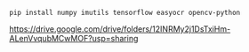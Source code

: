```
pip install numpy imutils tensorflow easyocr opencv-python

```

https://drive.google.com/drive/folders/12INRMy2j1DsTxiHm-ALenVvqubMCwMOF?usp=sharing
